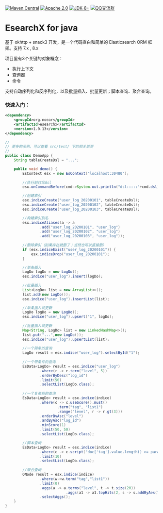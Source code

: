 [![Maven Central](https://img.shields.io/maven-central/v/org.noear/esearchx.svg)](https://mvnrepository.com/search?q=esearchx)
[![Apache 2.0](https://img.shields.io/:license-Apache2-blue.svg)](https://license.coscl.org.cn/Apache2/)
[![JDK-8+](https://img.shields.io/badge/JDK-8+-green.svg)](https://www.oracle.com/java/technologies/javase/javase-jdk8-downloads.html)
[![QQ交流群](https://img.shields.io/badge/QQ交流群-22200020-orange)](https://jq.qq.com/?_wv=1027&k=kjB5JNiC)


# EsearchX for java

基于 okhttp + snack3 开发，是一个代码直白和简单的 Elasticsearch ORM 框架。支持 7.x , 8.x

项目里有3个关键的对象概念：

* 执行上下文
* 查询器
* 命令

支持自动序列化和反序列化，以及批量插入、批量更新；脚本查询、聚合查询。

### 快速入门：

```xml
<dependency>
    <groupId>org.noear</groupId>
    <artifactId>esearchx</artifactId>
    <version>1.0.13</version>
</dependency>
```

```java
//
// 更多的示例，可以查看 src/test/ 下的相关单测
//
public class DemoApp {
    String tableCreateDsl = "...";

    public void demo() {
        EsContext esx = new EsContext("localhost:30480");
        
        //执行前打印dsl
        esx.onCommandBefore(cmd->System.out.println("dsl:::::"+cmd.dsl));

        //创建索引
        esx.indiceCreate("user_log_20200101", tableCreateDsl);
        esx.indiceCreate("user_log_20200102", tableCreateDsl);
        esx.indiceCreate("user_log_20200103", tableCreateDsl);

        //构建索引别名
        esx.indiceAliases(a -> a
                .add("user_log_20200101", "user_log")
                .add("user_log_20200102", "user_log")
                .add("user_log_20200103", "user_log"));
        
        //删除索引（如果存在就删了；当然也可以直接删）
        if (esx.indiceExist("user_log_20200101")) {
            esx.indiceDrop("user_log_20200101");
        }

        //单条插入
        LogDo logDo = new LogDo();
        esx.indice("user_log").insert(logDo);
        
        //批量插入
        List<LogDo> list = new ArrayList<>();
        list.add(new LogDo());
        esx.indice("user_log").insertList(list);

        //单条插入或更新
        LogDo logDo = new LogDo();
        esx.indice("user_log").upsert("1", logDo);
        
        //批量插入或更新
        Map<String, LogDo> list = new LinkedHashMap<>();
        list.put("...",new LogDo());
        esx.indice("user_log").upsertList(list);
        
        //一个简单的查询
        LogDo result = esx.indice("user_log").selectById("1");
        
        //一个带条件的查询
        EsData<LogDo> result = esx.indice("user_log")
                .where(r -> r.term("level", 5))
                .orderByDesc("log_id")
                .limit(50)
                .selectList(LogDo.class);
        
        //一个复杂些的查询
        EsData<LogDo> result = esx.indice(indice)
                .where(c -> c.useScore().must()
                        .term("tag", "list1")
                        .range("level", r -> r.gt(3)))
                .orderByAsc("level")
                .andByAsc("log_id")
                .minScore(1)
                .limit(50, 50)
                .selectList(LogDo.class);

        //脚本查询
        EsData<LogDo> result = esx.indice(indice)
                .where(c -> c.script("doc['tag'].value.length() >= params.len", p->p.set("len",2)))
                .limit(10)
                .selectList(LogDo.class);
        
        //聚合查询
        ONode result = esx.indice(indice)
                .where(w->w.term("tag","list1"))
                .limit(0)
                .aggs(a -> a.terms("level", t -> t.size(20))
                            .aggs(a1 -> a1.topHits(2, s -> s.addByAes("log_fulltime"))))
                .selectAggs();
    }
}

```

